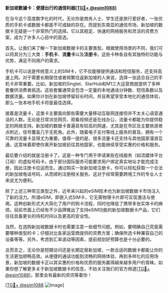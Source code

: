 **新加坡數據卡：便捷出行的通信利器[[TG💪+ @esim1088](https://t.me/s/esim1088)]**

在当今这个高度数字化的时代，无论你是商务人士、学生还是旅行爱好者，一张优质的手机卡或数据卡都是不可或缺的存在。而提到东南亚的通信市场，新加坡的数据卡无疑是一个非常热门的选择。它以其稳定、快速的网络服务和灵活的资费方案，成为了许多人心目中的首选。

首先，让我们来了解一下新加坡数据卡的主要类型。根据使用场景的不同，我们可以将其分为三大类：**手机卡**、**流量卡**以及**注册卡**。这些卡种各自有其独特的功能与优势，满足不同用户的需求。

手机卡可以说是传统意义上的SIM卡，它不仅能够提供通话和短信服务，还支持高速上网。对于需要长期居住或者频繁往返新加坡的人来说，选择一张适合自己的手机卡非常重要。比如，新加坡的Singtel、StarHub和M1三大运营商就提供了多种套餐供消费者挑选。这些套餐通常会包含一定量的本地通话分钟数、短信条数以及数据流量。如果你计划在新加坡停留较长时间，并且希望享受本地化的通信体验，那么一张本地手机卡将是最佳选择。

接着是流量卡，这类卡主要面向那些需要大量移动互联网连接但并不太关心语音通话的人群。无论是日常浏览网页、观看视频还是在线办公，流量卡都能为你提供稳定的网络支持。新加坡的数据卡普遍具有较高的网速，尤其是在市区及主要旅游景点附近，信号覆盖几乎无死角。此外，随着电子支付等线上服务的普及，拥有一个可靠的流量卡显得尤为重要。值得一提的是，很多流量卡还支持与其他国家漫游互通，这意味着即使你离开新加坡前往其他国家，也能继续享受实惠的价格和服务。

最后要介绍的就是注册卡了。这是一种专门用于申请某些在线服务（如流媒体平台订阅）的虚拟号码卡。由于部分国际服务可能要求用户绑定真实地址才能完成注册，因此注册卡应运而生。通过购买一张新加坡注册卡，你可以轻松获取一个合法的新加坡电话号码，从而顺利注册相关服务。这对于经常需要跨境工作的专业人士来说尤为便利。

除了上述三种常见类型之外，近年来兴起的eSIM技术也为新加坡数据卡市场注入了新的活力。所谓eSIM，即嵌入式SIM卡，它无需物理卡片即可实现激活与使用。这种创新形式大大简化了用户的购卡流程，同时也降低了携带多张实体卡的麻烦。目前市面上已经有不少品牌推出了支持eSIM功能的新加坡数据卡产品，它们往往具备更长的待机时间以及更高的安全性。

当然，在选购新加坡数据卡时也需要注意一些细节问题。例如，要明确自己究竟需要哪种类型的卡；仔细对比各家运营商提供的资费方案；确保所选卡种兼容自己的设备等等。另外，考虑到汇率波动等因素，提前规划好预算也是十分必要的。

总而言之，无论你是短期访问还是长期定居新加坡，一款合适的数据卡都能让你的生活更加顺畅高效。从便捷的通话功能到流畅的网络体验，再到多样化的应用场景，新加坡的数据卡正以其实惠的价格和优质的服务赢得越来越多用户的青睐。如果你想了解更多关于新加坡数据卡的信息，不妨关注我们的官方频道[[TG💪+ @esim1088](https://t.me/s/esim1088)]，那里会有最新的资讯等着你！

[[TG💪+ @esim1088](https://t.me/s/esim1088) ![Image](https://i.postimg.cc/4NQfJmqS/Snipaste-2025-05-13-00-14-12.png)]